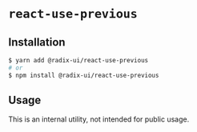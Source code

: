 # `react-use-previous`

## Installation

```sh
$ yarn add @radix-ui/react-use-previous
# or
$ npm install @radix-ui/react-use-previous
```

## Usage

This is an internal utility, not intended for public usage.
